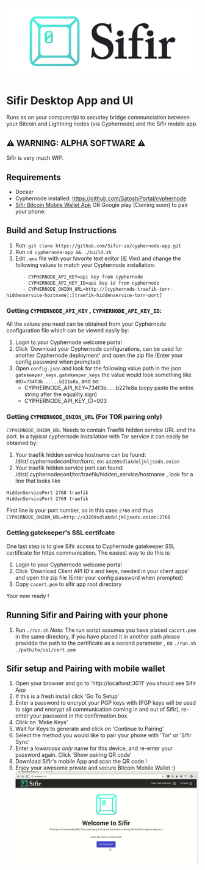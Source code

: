 ![Sifir Logo](./docs/images/logo_onLightBG_tealLogo_darkText.png)

# Sifir Desktop App and UI
Runs as on your computer/pi to securley bridge communciation between your Bitcoin and Lightning nodes (via Cyphernode) and the Sifir mobile app.

## :warning:  WARNING: ALPHA SOFTWARE :warning:
Sifir is very much WIP. 

## Requirements
- Docker
- Cyphernode installed: https://github.com/SatoshiPortal/cyphernode
- [Sifir Bitcoin Mobile Wallet Apk](https://github.com/Sifir-io/sifir-mobile-wallet/releases) OR Google play (Coming soon) to pair your phone.

## Build and Setup Instructions
1. Run: `git clone https://github.com/Sifir-io/cyphernode-app.git`
2. Run `cd cyphernode-app && ./build.sh`
3. Edit `.env` file with your favorite text editor (IE Vim) and change the following values to match your Cyphernode installation:
```
      - CYPHERNODE_API_KEY=api key from cyphernode
      - CYPHERNODE_API_KEY_ID=api key id from cyphernode
      - CYPHERNODE_ONION_URL=http://[cyphernode-traefik-torr-hiddenservice-hostname]:[traefik-hiddenservice-torr-port]
```
### Getting `CYPHERNODE_API_KEY` , `CYPHERNODE_API_KEY_ID`:
All the values you need can be obtained from your Cyphernode configuration file which can be viewed easily by:

1. Login to your Cyphernode welcome portal
2. Click 'Download your Cyphernode configurations, can be used for another Cyphernode deployment' and open the zip file (Enter your config password when prompted)
3. Open `config.json` and look for the following value path in the json
` gatekeeper_keys.gatekeeper_keys` the value would look something like `003=734f3b......b221e8a`, and so: 
    - CYPHERNODE_API_KEY=734f3b......b221e8a (copy paste the entire string after the equality sign)
    - CYPHERNODE_API_KEY_ID=003
### Getting `CYPHERNODE_ONION_URL` (For TOR pairing only)

`CYPHERNODE_ONION_URL`  Needs to contain Traefik hidden service URL *and* the port. In a typical cyphernode installation with Tor service it can easily be obtained by:
1. Your traefik hidden service hostname can be found: <path to installed cyphernode>/dist/.cyphernodeconf/tor/torrc, ex:
`a3209sdlakdoljkljsads.onion`
2. Your traefik hidden service port can found: <path to installed cyphernode>/dist/.cyphernodeconf/tor/traefik/hidden_service/hostname , look for a line that looks like 
```
HiddenServicePort 2768 traefik
HiddenServicePort 2769 traefik
```
First line is your port number, so in this case `2768` and thus
`CYPHERNODE_ONION_URL=http://a3209sdlakdoljkljsads.onion:2768`

### Getting gatekeeper's SSL certifcate
One last step is to give Sifir access to Cyphernode gatekeeper SSL certificate for https communication. The easiest way to do this is:
1. Login to your Cyphernode welcome portal
2. Click 'Download Client API ID's and keys, needed in your client apps' and open the zip file (Enter your config password when prompted)
3. Copy `cacert.pem` to sifir app root directory

Your now ready !

## Running Sifir and Pairing with your phone
1. Run `./run.sh` 
_Note:_ The run script assumes you have placed `cacert.pem` in the same directory, if you have placed it in another path please providde the path to the certificate as a second parameter , ex `./run.sh ./path/to/ssl/cert.pem`

## Sifir setup and Pairing with mobile wallet

1. Open your browser and go to 'http://localhost:3011' you should see Sifir App 
2. If this is a fresh install click 'Go To Setup'
3. Enter a password to encrypt your PGP keys with (PGP keys will be used to sign and encrypt all communication coming in and out of Sifir), re-enter your password in the confirmation box.
4. Click on 'Make Keys'
5. Wait for Keys to generate and click on 'Continue to Pairing'
6. Select the method you would like to pair your phone with 'Tor' or 'Sifir Sync'
8. Enter a *lowercase only* name for this device, and re-enter your password again. Click 'Show pairing QR code'
9. Download Sifir's mobile App and scan the QR code !
10. Enjoy your awesome private and secure Bitcoin Mobile Wallet :) 
![Sifir Setup and Pairing UI](./docs/images/sifir-ui-setup-pair-animated.gif)


